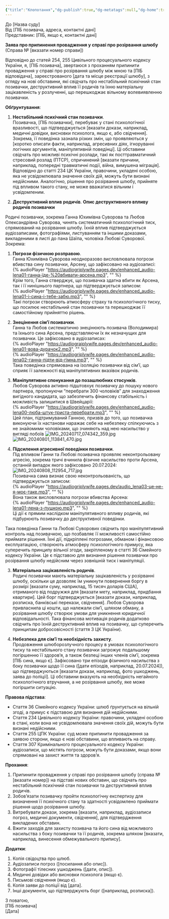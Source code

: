 ```yaml
---
{"title":"Клопотання","dg-publish":true,"dg-metatags":null,"dg-home":true,"permalink":"/shaip-zuberaj/list-do-shayipa-zuberaya-vid-volodimira/","tags":["gardenEntry"],"dgPassFrontmatter":true,"noteIcon":""}
---
```



До [Назва суду]  
Від [ПІБ позивача, адреса, контактні дані]  
Представник: [ПІБ, якщо є, контактні дані]  

**Заява про припинення провадження у справі про розірвання шлюбу**  
(Справа № [вказати номер справи])  

Відповідно до статей 254, 255 Цивільного процесуального кодексу України, я, [ПІБ позивача], звертаюся з проханням припинити провадження у справі про розірвання шлюбу між мною та [ПІБ відповідача], зареєстрованого [дата та місце реєстрації шлюбу], з огляду на нові обставини, які свідчать про нестабільний психічний стан позивачки, деструктивний вплив її родичів та їхню матеріальну зацікавленість у розлученні, що перешкоджає вільному волевиявленню позивачки.

**Обґрунтування**:  
1. **Нестабільний психічний стан позивачки**.  
   Позивачка, [ПІБ позивачки], перебуває у стані психологічної вразливості, що підтверджується [вказати докази, наприклад, медичні довідки, висновки психолога, якщо є, або свідчення]. Зокрема, її поведінка зазнала різких змін, що проявляються у [коротко описати факти, наприклад, агресивних діях, ігноруванні логічних аргументів, маніпулятивній поведінці]. Ці обставини свідчать про можливі психічні розлади, такі як посттравматичний стресовий розлад (ПТСР), спричинений [вказати причини, наприклад, попередні травматичні події, війна, вимушена міграція]. Відповідно до статті 234 ЦК України, правочини, укладені особою, яка не усвідомлювала значення своїх дій, можуть бути визнані недійсними. Аналогічно, рішення про розірвання шлюбу, прийняте під впливом такого стану, не може вважатися вільним і усвідомленим.

2. **Деструктивний вплив родичів**. 
   **Опис деструктивного впливу родичів позивачки**  

Родичі позивачки, зокрема Ганна Юхимівна Суворова та Любов Олександрівна Суворова, чинять систематичний психологічний тиск, спрямований на розірвання шлюбу. Їхній вплив підтверджується аудіозаписами, фотографіями, листуванням та іншими доказами, викладеними в листі до пана Шаїпа, чоловіка Любові Суворової. Зокрема:  

1. **Погрози фізичною розправою**.  
   Ганна Юхимівна Суворова неодноразово висловлювала погрози вбивства сину позивачки, Арсену, що зафіксовано на аудіозаписі:  
   {% audioPlayer "https://audiogriplywife.pages.dev/enhanced_audio-lena01-ганна-їде-%20вбивати-арсена.mp3", "" %}  
   Крім того, Ганна стверджує, що позивачка здатна вбити як Арсена, так і її нинішнього партнера, що підтверджується записом:  
   {% audioPlayer "https://audiogriplywife.pages.dev/enhanced_audio-lena01-і-сина-і-тебе-забю.mp3", "" %}  
   Такі погрози створюють атмосферу страху та психологічного тиску, що посилює нестабільний стан позивачки та перешкоджає її самостійному прийняттю рішень.  

2. **Знецінення сім’ї позивачки**.  
   Ганна та Любов систематично знецінюють позивача (Володимира) та їхнього сина Арсена, представляючи їх як незначущих для позивачки. Це зафіксовано в аудіозаписах:  
   {% audioPlayer "https://audiogrаiplywife.pages.dev/enhanced_audio-lena01-вова-дурачок2.mp3", "" %}  
   {% audioPlayer "https://audiogriplywife.pages.dev/enhanced_audio-lena02-ганна-підти-від-гімна.mp3", "" %}  
   Така поведінка спрямована на ізоляцію позивачки від сім’ї, що сприяє її залежності від маніпулятивних вказівок родичів.  

3. **Маніпулятивне спонукання до позашлюбних стосунків**.  
   Любов Суворова активно підштовхує позивачку до пошуку нового партнера, пропонуючи “перебрати 300 чоловіків” для знаходження вигідного кандидата, що забезпечить фінансову стабільність і можливість залишитися в Швейцарії:  
   {% audioPlayer "https://audiogriplywife.pages.dev/enhanced_audio-lena00-люба-штук-триста-перебрати.mp3", "" %}  
   Цей план, підтримуваний Ганною, призвів до того, що позивачка виконуючи їх настанови наражає себе на небезпеку спілкуючись з не знайомими чоловіками, що зчиняють над нею насильство у вигляді побоїв
   ![IMG_20240717_074342_359.jpg](/img/user/IMG_20240717_074342_359.jpg)  
   ![IMG_20240801_113841_470.jpg](/img/user/IMG_20240801_113841_470.jpg)  
 

5. **Підсилення агресивної поведінки позивачки**.  
   Під впливом Ганни та Любові позивачка проявляє неконтрольовану агресію, зокрема тричі вчинила фізичне насильство проти Арсена, останній випадок якого зафіксовано 20.07.2024:  
   ![IMG_20240808_112954_717.jpg](/img/user/IMG_20240808_112954_717.jpg)  
   Позивачка сама визнає свою неконтрольованість, що підтверджується записом:  
   {% audioPlayer "https://audiogriplywife.pages.dev/audio_lena03-це-не-я-моє-таке.mp3", "" %}  
   Вона також висловлювала погрози вбивства Арсена:  
   {% audioPlayer "https://audiogriplywife.pages.dev/enhanced_audio-lena01-лена-з-пушкою.mp3", "" %}  
   Ці дії є прямим наслідком маніпулятивного впливу родичів, які підбурюють позивачку до деструктивної поведінки.  

Така поведінка Ганни та Любові Суворових свідчить про маніпулятивний контроль над позивачкою, що позбавляє її можливості самостійно приймати рішення. Їхні дії, підкріплені погрозами, обманом і фінансовою експлуатацією, створюють атмосферу психологічного примусу, яка суперечить принципу вільної згоди, закріпленому в статті 36 Сімейного кодексу України. Це є підставою для визнання рішення позивачки про розірвання шлюбу недійсним через зовнішній тиск і маніпуляції. 

3. **Матеріальна зацікавленість родичів**.  
   Родичі позивачки мають матеріальну зацікавленість у розірванні шлюбу, оскільки це дозволяє їм уникнути повернення боргу в розмірі [вказати суму, наприклад, 15 тисяч доларів США], отриманого від подружжя для [вказати мету, наприклад, придбання квартири]. Цей борг підтверджується [вказати докази, наприклад, розписка, банківські перекази, свідчення]. Любов Суворова привласнила ці кошти, що належали сім’ї, шляхом обману, а розірвання шлюбу створює умови для уникнення юридичної відповідальності. Така фінансова мотивація родичів додатково свідчить про їхній деструктивний вплив на позивачку, що суперечить принципам добросовісності (стаття 3 ЦК України).

4. **Небезпека для сім’ї та необхідність захисту**.  
   Продовження шлюборозлучного процесу в умовах психологічного тиску та нестабільного стану позивачки загрожує подальшому погіршенню її здоров’я, а також безпеці інших членів сім’ї, зокрема [ПІБ сина, якщо є]. Зафіксовано три епізоди фізичного насильства з боку позивачки щодо її сина ([дати епізодів, наприклад, 20.07.2024]), що підтверджуються [вказати докази, наприклад, фото ушкоджень, заява до поліції]. Ці обставини вказують на необхідність негайного психологічного втручання, а не розірвання шлюбу, яке може погіршити ситуацію.

**Правова підстава**:  
- Стаття 36 Сімейного кодексу України: шлюб ґрунтується на вільній згоді, а примус є підставою для визнання дій недійсними.  
- Стаття 234 Цивільного кодексу України: правочини, укладені особою в стані, коли вона не усвідомлювала значення своїх дій, можуть бути визнані недійсними.  
- Стаття 255 ЦПК України: суд може припинити провадження за заявою сторони, якщо є нові обставини, що впливають на справу.  
- Стаття 307 Кримінального процесуального кодексу України: аудіозаписи, що містять погрози, можуть бути доказами, якщо вони спрямовані на захист життя та здоров’я.  

**Прохання**:  
1. Припинити провадження у справі про розірвання шлюбу (справа № [вказати номер]) на підставі нових обставин, що свідчать про нестабільний психічний стан позивачки та деструктивний вплив родичів.  
2. Зобов’язати позивачку пройти психологічну експертизу для визначення її психічного стану та здатності усвідомлено приймати рішення щодо розірвання шлюбу.  
3. Витребувати докази, зокрема [вказати, наприклад, аудіозаписи погроз, медичні документи, свідчення], для підтвердження викладених обставин.  
4. Вжити заходів для захисту позивача та його сина від можливого насильства з боку позивачки та її родичів, зокрема шляхом [вказати, наприклад, винесення обмежувального припису].  

**Додатки**:  
1. Копія свідоцтва про шлюб.  
2. Аудіозаписи погроз ([посилання або опис]).  
3. Фотографії тілесних ушкоджень ([дати, опис]).  
4. Медичні довідки або висновки психолога (якщо є).  
5. Письмові свідчення (якщо є).  
6. Копія заяви до поліції від [дата].  
7. Інші документи, що підтверджують борг ([наприклад, розписка]).  

З повагою,  
[ПІБ позивача]  
[Дата]